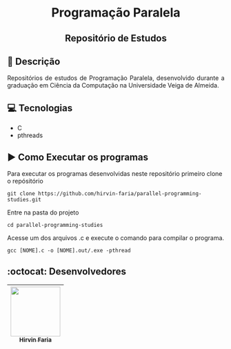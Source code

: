 <h1 align="center"> Programação Paralela </h1>
<h2 align="center"> Repositório de Estudos </h2>


## 📗 Descrição
<p align="justify"> 
Repositórios de estudos de Programação Paralela, desenvolvido durante a graduação em Ciência da Computação na Universidade Veiga de Almeida.
<p>


## 💻  Tecnologias

- C
- pthreads


## ▶️ Como Executar os programas

Para executar os programas desenvolvidas neste repositório primeiro clone o repósitório

`git clone https://github.com/hirvin-faria/parallel-programming-studies.git`

Entre na pasta do projeto

`cd parallel-programming-studies`

Acesse um dos arquivos .c e execute o comando para compilar o programa.

`gcc [NOME].c -o [NOME].out/.exe -pthread`


## :octocat: Desenvolvedores

[<img src="https://avatars0.githubusercontent.com/u/42902087?s=400&u=2627dc250e09bb350c2dc70e974dd102090c3e2b&v=4" width=115 > <br> <sub> Hirvin Faria </sub>](https://github.com/hirvin-faria) | 
| :---: |
